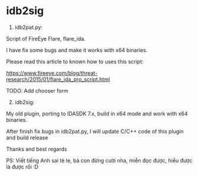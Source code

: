 # idb2sig
1. idb2pat.py:

Script of FireEye Flare, flare_ida.

I have fix some bugs and make it works with x64 binaries.

Please read this article to known how to uses this script:

https://www.fireeye.com/blog/threat-research/2015/01/flare_ida_pro_script.html

TODO: Add chooser form

2. idb2sig:

My old plugin, porting to IDASDK 7.x, build in x64 mode and work with x64 binaries.

After finish fix bugs in idb2pat.py, I will update C/C++ code of this plugin and build release

Thanks and best regards

PS: Viết tiếng Anh sai tè le, bà con đừng cười nha, miễn đọc được, hiểu được là được rồi :D
